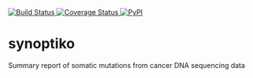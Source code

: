 <a href="https://travis-ci.org/openvax/synoptiko">
    <img src="https://travis-ci.org/openvax/synoptiko.svg?branch=master" alt="Build Status" />
</a>
<a href="https://coveralls.io/github/openvax/synoptiko?branch=master">
    <img src="https://coveralls.io/repos/openvax/synoptiko/badge.svg?branch=master&service=github" alt="Coverage Status" />
</a>
<a href="https://pypi.python.org/pypi/synoptiko/">
    <img src="https://img.shields.io/pypi/v/synoptiko.svg?maxAge=1000" alt="PyPI" />
</a>

# synoptiko

Summary report of somatic mutations from cancer DNA sequencing data

